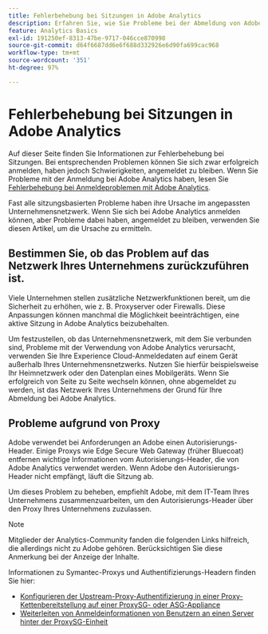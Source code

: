 ```yaml
---
title: Fehlerbehebung bei Sitzungen in Adobe Analytics
description: Erfahren Sie, wie Sie Probleme bei der Abmeldung von Adobe Analytics beheben können.
feature: Analytics Basics
exl-id: 191250ef-8313-47be-9717-046cce870998
source-git-commit: d64f6687dd6e6f688d332926e6d90fa699cac968
workflow-type: tm+mt
source-wordcount: '351'
ht-degree: 97%

---
```


# Fehlerbehebung bei Sitzungen in Adobe Analytics

Auf dieser Seite finden Sie Informationen zur Fehlerbehebung bei Sitzungen. Bei entsprechenden Problemen können Sie sich zwar erfolgreich anmelden, haben jedoch Schwierigkeiten, angemeldet zu bleiben. Wenn Sie Probleme mit der Anmeldung bei Adobe Analytics haben, lesen Sie [Fehlerbehebung bei Anmeldeproblemen mit Adobe Analytics](troubleshoot-login.md).

Fast alle sitzungsbasierten Probleme haben ihre Ursache im angepassten Unternehmensnetzwerk. Wenn Sie sich bei Adobe Analytics anmelden können, aber Probleme dabei haben, angemeldet zu bleiben, verwenden Sie diesen Artikel, um die Ursache zu ermitteln.

## Bestimmen Sie, ob das Problem auf das Netzwerk Ihres Unternehmens zurückzuführen ist.

Viele Unternehmen stellen zusätzliche Netzwerkfunktionen bereit, um die Sicherheit zu erhöhen, wie z. B. Proxyserver oder Firewalls. Diese Anpassungen können manchmal die Möglichkeit beeinträchtigen, eine aktive Sitzung in Adobe Analytics beizubehalten.

Um festzustellen, ob das Unternehmensnetzwerk, mit dem Sie verbunden sind, Probleme mit der Verwendung von Adobe Analytics verursacht, verwenden Sie Ihre Experience Cloud-Anmeldedaten auf einem Gerät außerhalb Ihres Unternehmensnetzwerks. Nutzen Sie hierfür beispielsweise Ihr Heimnetzwerk oder den Datenplan eines Mobilgeräts. Wenn Sie erfolgreich von Seite zu Seite wechseln können, ohne abgemeldet zu werden, ist das Netzwerk Ihres Unternehmens der Grund für Ihre Abmeldung bei Adobe Analytics.

## Probleme aufgrund von Proxy

Adobe verwendet bei Anforderungen an Adobe einen Autorisierungs-Header. Einige Proxys wie Edge Secure Web Gateway (früher Bluecoat) entfernen wichtige Informationen vom Autorisierungs-Header, die von Adobe Analytics verwendet werden. Wenn Adobe den Autorisierungs-Header nicht empfängt, läuft die Sitzung ab.

Um dieses Problem zu beheben, empfiehlt Adobe, mit dem IT-Team Ihres Unternehmens zusammenzuarbeiten, um den Autorisierungs-Header über den Proxy Ihres Unternehmens zuzulassen.

>[!NOTE]
>
>Mitglieder der Analytics-Community fanden die folgenden Links hilfreich, die allerdings nicht zu Adobe gehören. Berücksichtigen Sie diese Anmerkung bei der Anzeige der Inhalte.

Informationen zu Symantec-Proxys und Authentifizierungs-Headern finden Sie hier:

* [Konfigurieren der Upstream-Proxy-Authentifizierung in einer Proxy-Kettenbereitstellung auf einer ProxySG- oder ASG-Appliance](https://techdocs.broadcom.com/us/en/symantec-security-software/web-and-network-security/edge-swg/7-3/authentication_co.html)
* [Weiterleiten von Anmeldeinformationen von Benutzern an einen Server hinter der ProxySG-Einheit](https://knowledge.broadcom.com/external/article/165859/how-to-forward-user-credentials-to-a-ser.html)
